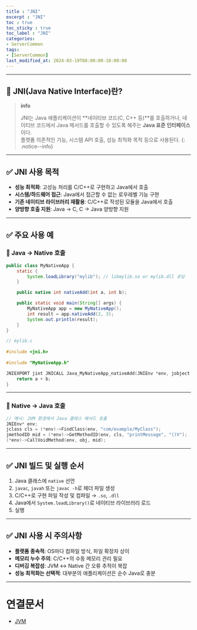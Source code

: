 ```yaml
---
title : "JNI"
excerpt : "JNI"
toc : true
toc_sticky : true
toc_label : "JNI"
categories:
- ServerCommon
tags:
- [ServerCommon]
last_modified_at: 2024-03-19T08:00:00-10:00:00
---
```

  
---
  
## 📌 JNI(Java Native Interface)란?

> **info**
>
> JNI는 Java 애플리케이션이 **네이티브 코드(C, C++ 등)**를 호출하거나, 네이티브 코드에서 Java 메서드를 호출할 수 있도록 해주는 **Java 표준 인터페이스**이다.  
> 플랫폼 의존적인 기능, 시스템 API 호출, 성능 최적화 목적 등으로 사용된다. 
{: .notice--info}  

---
  
## ✅ JNI 사용 목적

- **성능 최적화**: 고성능 처리를 C/C++로 구현하고 Java에서 호출
- **시스템/하드웨어 접근**: Java에서 접근할 수 없는 로우레벨 기능 구현
- **기존 네이티브 라이브러리 재활용**: C/C++로 작성된 모듈을 Java에서 호출
- **양방향 호출 지원**: Java → C, C → Java 양방향 지원

---
  
## ✅ 주요 사용 예
  
### 🔹 Java → Native 호출
  
```java
public class MyNativeApp {
    static {
        System.loadLibrary("mylib"); // libmylib.so or mylib.dll 로딩
    }

    public native int nativeAdd(int a, int b);

    public static void main(String[] args) {
        MyNativeApp app = new MyNativeApp();
        int result = app.nativeAdd(2, 3);
        System.out.println(result);
    }
}
```
  
```c
// mylib.c
  
#include <jni.h>
  
#include "MyNativeApp.h"

JNIEXPORT jint JNICALL Java_MyNativeApp_nativeAdd(JNIEnv *env, jobject obj, jint a, jint b) {
    return a + b;
}
```

---
  
### 🔹 Native → Java 호출
  
```c
// 예시: JVM 환경에서 Java 클래스 메서드 호출
JNIEnv* env;
jclass cls = (*env)->FindClass(env, "com/example/MyClass");
jmethodID mid = (*env)->GetMethodID(env, cls, "printMessage", "()V");
(*env)->CallVoidMethod(env, obj, mid);
```

---
  
## ✅ JNI 빌드 및 실행 순서

1. Java 클래스에 `native` 선언
2. `javac`, `javah` 또는 `javac -h`로 헤더 파일 생성
3. C/C++로 구현 파일 작성 및 컴파일 → `.so`, `.dll`
4. Java에서 `System.loadLibrary()`로 네이티브 라이브러리 로드
5. 실행

---
  
## ✅ JNI 사용 시 주의사항

- **플랫폼 종속적**: OS마다 컴파일 방식, 파일 확장자 상이
- **메모리 누수 주의**: C/C++의 수동 메모리 관리 필요
- **디버깅 복잡성**: JVM ↔ Native 간 오류 추적이 복잡
- **성능 최적화는 선택적**: 대부분의 애플리케이션은 순수 Java로 충분

---
  
# 연결문서
- [JVM](../../java/java-JVM)
